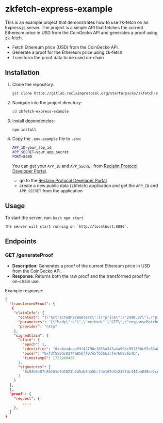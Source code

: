 # zkfetch-express-example

This is an example project that demonstrates how to use zk-fetch on an Express.js server. The project is a simple API that fetches the current Ethereum price in USD from the CoinGecko API and generates a proof using zk-fetch.

- Fetch Ethereum price (USD) from the CoinGecko API.
- Generate a proof for the Ethereum price using zk-fetch.
- Transform the proof data to be used on-chain

## Installation

1. Clone the repository:

    ```bash
    git clone https://gitlab.reclaimprotocol.org/starterpacks/zkfetch-express-example
    ```

2. Navigate into the project directory:

    ```bash
    cd zkfetch-express-example
    ```

3. Install dependencies:

    ```bash
    npm install
    ```

4. Copy the `.env.example` file to `.env`: 

    ```bash
    APP_ID=your_app_id
    APP_SECRET=your_app_secret
    PORT=8080
    ```

    You can get your `APP_ID` and `APP_SECRET` from [Reclaim Protocol Developer Portal](https://dev.reclaimprotocol.org).
    - go to the [Reclaim Protocol Developer Portal](https://dev.reclaimprotocol.org)
    - create a new public data (zkfetch) application and get the `APP_ID` and `APP_SECRET` from the application

## Usage

To start the server, run:
    ```bash
    npm start
    ```

    The server will start running on `http://localhost:8080`.

## Endpoints


### GET /generateProof

- **Description**: Generates a proof of the current Ethereum price in USD from the CoinGecko API.
- **Response**: Returns both the raw proof and the transformed proof for on-chain use.

Example response:

```json
{
  "transformedProof": { 
   {
    "claimInfo": {
      "context": "{\"extractedParameters\":{\"price\":\"2448.87\"},\"providerHash\":\"0xf44817617d1dfa5219f6aaa0d4901f9b9b7a6845bbf7b639d9bffeacc934ff9a\"}",
      "parameters": "{\"body\":\"\",\"method\":\"GET\",\"responseMatches\":[{\"type\":\"regex\",\"value\":\"\\\\{\\\"ethereum\\\":\\\\{\\\"usd\\\":(?\u003Cprice\u003E[\\\\d\\\\.]+)\\\\}\\\\}\"}],\"responseRedactions\":[],\"url\":\"https://api.coingecko.com/api/v3/simple/price?ids=ethereum&vs_currencies=usd\"}",
      "provider": "http"
    },
    "signedClaim": {
      "claim": {
        "epoch": 1,
        "identifier": "0xb4ea4cae93f42790e1035a343a4a964c951300c97a63a0e1c8ee8cc1e5b56fdb",
        "owner": "0xfdf550dc8274a85bff07e5fbdbbacfe76695654b",
        "timestampS": 1725260426
      },
      "signatures": [
        "0x02b6487c862b1e9d1023b2d5ab5da5bcfde109d4e2357dc344ba048ee1cd1edb7be1ed3737b3079c5d4782795f42ee78ab3a76211a6b8a8abbd2ff173c6ffdfe1b"
      ]
    }
  },
  },
  "proof": { 
    "request": {
        ....
    },
  }
}
```
